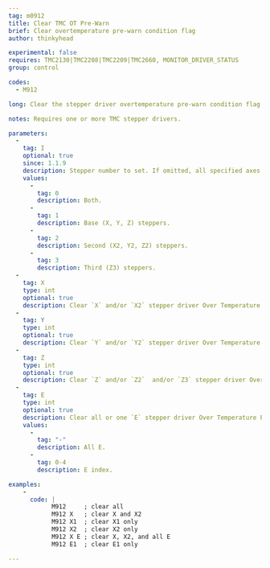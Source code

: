 ```yaml
---
tag: m0912
title: Clear TMC OT Pre-Warn
brief: Clear overtemperature pre-warn condition flag
author: thinkyhead

experimental: false
requires: TMC2130|TMC2208|TMC2209|TMC2660, MONITOR_DRIVER_STATUS
group: control

codes:
  - M912

long: Clear the stepper driver overtemperature pre-warn condition flag.

notes: Requires one or more TMC stepper drivers.

parameters:
  -
    tag: I
    optional: true
    since: 1.1.9
    description: Stepper number to set. If omitted, all specified axes.
    values:
      -
        tag: 0
        description: Both.
      -
        tag: 1
        description: Base (X, Y, Z) steppers.
      -
        tag: 2
        description: Second (X2, Y2, Z2) steppers.
      -
        tag: 3
        description: Third (Z3) steppers.
  -
    tag: X
    type: int
    optional: true
    description: Clear `X` and/or `X2` stepper driver Over Temperature Pre-warn flag.
  -
    tag: Y
    type: int
    optional: true
    description: Clear `Y` and/or `Y2` stepper driver Over Temperature Pre-warn flag.
  -
    tag: Z
    type: int
    optional: true
    description: Clear `Z` and/or `Z2`  and/or `Z3` stepper driver Over Temperature Pre-warn flag.
  -
    tag: E
    type: int
    optional: true
    description: Clear all or one `E` stepper driver Over Temperature Pre-warn flag.
    values:
      -
        tag: "-"
        description: All E.
      -
        tag: 0-4
        description: E index.

examples:
    -
      code: |
            M912     ; clear all
            M912 X   ; clear X and X2
            M912 X1  ; clear X1 only
            M912 X2  ; clear X2 only
            M912 X E ; clear X, X2, and all E
            M912 E1  ; clear E1 only

---
```


